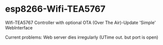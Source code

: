 # esp8266-Wifi-TEA5767
Wifi-TEA5767 Controller with optional OTA (Over The Air)-Update 
'Simple' WebInterface

Current problems:
Web server dies irregularly (UTime out. but port is open)
